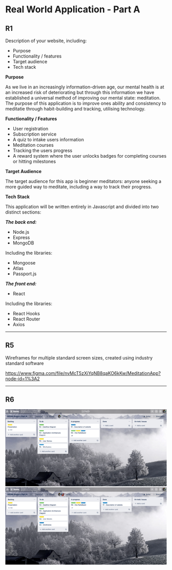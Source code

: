 # Real World Application - Part A

## R1
Description of your website, including:
- Purpose
- Functionality / features
- Target audience
- Tech stack

**Purpose**

As we live in an increasingly information-driven age, our mental health is at an increased risk of deteriorating but through this information we have established a universal method of improving our mental state: meditation. 
The purpose of this application is to improve ones ability and consistency to meditatie through habit-building and tracking, utilising technology. 

**Functionality / Features**

- User registration
- Subscription service
- A quiz to intake users information
- Meditation courses
- Tracking the users progress 
- A reward system where the user unlocks badges for completing courses or hitting milestones

**Target Audience**

The target audience for this app is beginner meditators: anyone seeking a more guided way to meditate, including a way to track their progress. 

**Tech Stack**

This application will be written entirely in Javascript and divided into two distinct sections: 

***The back end:***

- Node.js
- Express
- MongoDB 

Including the libraries:

- Mongoose
- Atlas
- Passport.js

***The front end:***

- React 

Including the libraries:

- React Hooks
- React Router
- Axios

---

## R5
Wireframes for multiple standard screen sizes, created using industry standard software

https://www.figma.com/file/nvMcT5zXiYqNB8qaKO6kKw/MeditationApp?node-id=1%3A2


---

## R6 
![Trello Screenshot](./docs/trello1.png "Trello screenshot")
![Trello Screenshot](./docs/trello2.png "Trello screenshot")